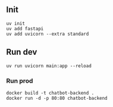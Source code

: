 

## Init
```
uv init
uv add fastapi
uv add uvicorn --extra standard

```

## Run dev
```
uv run uvicorn main:app --reload
```


### Run prod
```
docker build -t chatbot-backend .
docker run -d -p 80:80 chatbot-backend
```
